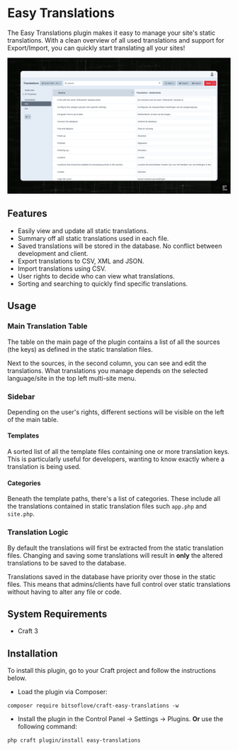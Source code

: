 # Easy Translations

The Easy Translations plugin makes it easy to manage your site's static translations. With a clean overview of all used translations and support for Export/Import, you can quickly start translating all your sites! 

![repo-img](./resources/img/info-1.jpeg)

## Features
- Easily view and update all static translations.
- Summary off all static translations used in each file.
- Saved translations will be stored in the database. No conflict between development and client.
- Export translations to CSV, XML and JSON.
- Import translations using CSV.
- User rights to decide who can view what translations.
- Sorting and searching to quickly find specific translations.


## Usage

### Main Translation Table
The table on the main page of the plugin contains a list of all the sources (the keys) as defined in the static translation files.

Next to the sources, in the second column, you can see and edit the translations. What translations you manage depends on the selected language/site in the top left multi-site menu.

### Sidebar
Depending on the user's rights, different sections will be visible on the left of the main table.

#### Templates

A sorted list of all the template files containing one or more translation keys. This is particularly useful for developers, wanting to know exactly where a translation is being used.

#### Categories

Beneath the template paths, there's a list of categories. These include all the translations contained in static translation files such `app.php` and `site.php`.

### Translation Logic
By default the translations will first be extracted from the static translation files. Changing and saving some translations will result in **only** the altered translations to be saved to the database.

Translations saved in the database have priority over those in the static files. This means that admins/clients have full control over static translations without having to alter any file or code. 

## System Requirements

- Craft 3

## Installation

To install this plugin, go to your Craft project and follow the instructions below.

- Load the plugin via Composer:
```shell
composer require bitsoflove/craft-easy-translations -w
```
- Install the plugin in the Control Panel -> Settings -> Plugins. **Or** use the following command:
```shell
php craft plugin/install easy-translations
```
